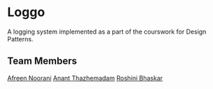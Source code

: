 # Loggo

A logging system implemented as a part of the courswork for Design Patterns.

## Team Members
[Afreen Noorani]()
[Anant Thazhemadam](https://github.com/thazhemadam)
[Roshini Bhaskar](https://github.com/roshbhaskar)
